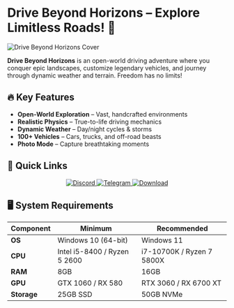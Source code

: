 # Drive Beyond Horizons – Explore Limitless Roads! 🌄

![Drive Beyond Horizons Cover](https://i0.wp.com/missrepack.com/wp-content/uploads/2025/04/Drive-Beyond-Horizons-Download.jpg?w=686&ssl=1)

**Drive Beyond Horizons** is an open-world driving adventure where you conquer epic landscapes, customize legendary vehicles, and journey through dynamic weather and terrain. Freedom has no limits!

## 🔥 Key Features
- **Open-World Exploration** – Vast, handcrafted environments
- **Realistic Physics** – True-to-life driving mechanics
- **Dynamic Weather** – Day/night cycles & storms
- **100+ Vehicles** – Cars, trucks, and off-road beasts
- **Photo Mode** – Capture breathtaking moments

## 🚀 Quick Links
<p align="center">
  <a href="https://discord.gg/AfjTgF3Tmx">
    <img src="https://img.shields.io/badge/Discord-7289DA?style=for-the-badge&logo=discord&logoColor=white" alt="Discord">
  </a>
  <a href="https://t.me/missrepack">
    <img src="https://img.shields.io/badge/Telegram-26A5E4?style=for-the-badge&logo=telegram&logoColor=white" alt="Telegram">
  </a>
  <a href="https://missrepack.com/drive-beyond-horizons/">
    <img src="https://img.shields.io/badge/Download-FF5733?style=for-the-badge&logo=steam&logoColor=white" alt="Download">
  </a>
</p>

## 🖥️ System Requirements
| Component | Minimum | Recommended |
|-----------|---------|-------------|
| **OS** | Windows 10 (64-bit) | Windows 11 |
| **CPU** | Intel i5-8400 / Ryzen 5 2600 | i7-10700K / Ryzen 7 5800X |
| **RAM** | 8GB | 16GB |
| **GPU** | GTX 1060 / RX 580 | RTX 3060 / RX 6700 XT |
| **Storage** | 25GB SSD | 50GB NVMe |
